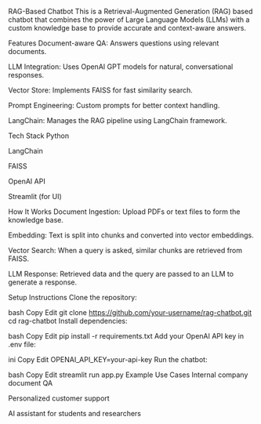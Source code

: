RAG-Based Chatbot
This is a Retrieval-Augmented Generation (RAG) based chatbot that combines the power of Large Language Models (LLMs) with a custom knowledge base to provide accurate and context-aware answers.

Features
Document-aware QA: Answers questions using relevant documents.

LLM Integration: Uses OpenAI GPT models for natural, conversational responses.

Vector Store: Implements FAISS for fast similarity search.

Prompt Engineering: Custom prompts for better context handling.

LangChain: Manages the RAG pipeline using LangChain framework.

Tech Stack
Python

LangChain

FAISS

OpenAI API

Streamlit (for UI)

How It Works
Document Ingestion: Upload PDFs or text files to form the knowledge base.

Embedding: Text is split into chunks and converted into vector embeddings.

Vector Search: When a query is asked, similar chunks are retrieved from FAISS.

LLM Response: Retrieved data and the query are passed to an LLM to generate a response.

Setup Instructions
Clone the repository:

bash
Copy
Edit
git clone https://github.com/your-username/rag-chatbot.git
cd rag-chatbot
Install dependencies:

bash
Copy
Edit
pip install -r requirements.txt
Add your OpenAI API key in .env file:

ini
Copy
Edit
OPENAI_API_KEY=your-api-key
Run the chatbot:

bash
Copy
Edit
streamlit run app.py
Example Use Cases
Internal company document QA

Personalized customer support

AI assistant for students and researchers
